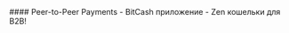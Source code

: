 <div class="feature-item" markdown="1">
#### Peer-to-Peer Payments
- BitCash приложение
- Zen кошельки для B2B!
</div>
